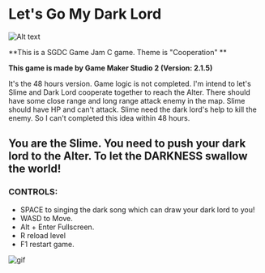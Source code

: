 # Let's Go My Dark Lord


![Alt text](https://user-images.githubusercontent.com/830725/46328907-0c040d00-c5d8-11e8-9d2b-40d56084a6a9.png "Screenshot")

**This is a SGDC Game Jam C game. Theme is "Cooperation" **

**This game is made by Game Maker Studio 2 (Version: 2.1.5)**

It's the 48 hours version. Game logic is not completed. I'm intend to let's Slime and Dark Lord cooperate together to reach the Alter. There should have some close range and long range attack enemy in the map.  Slime should have HP and can't attack. Slime need the dark lord's help to kill the enemy. So I can't completed this idea within 48 hours.

## You are the Slime. You need to push your dark lord to the Alter. To let the DARKNESS swallow the world!

### CONTROLS:

* SPACE to singing the dark song which can draw your dark lord to you!
* WASD to Move.
* Alt + Enter  Fullscreen.
* R reload level
* F1 restart game.

![gif](https://user-images.githubusercontent.com/830725/46328989-c09e2e80-c5d8-11e8-83b1-9560dc4efc60.gif)
